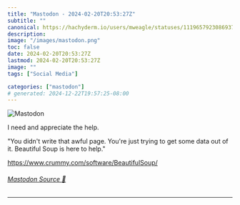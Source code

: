 ```yaml
---
title: "Mastodon - 2024-02-20T20:53:27Z"
subtitle: ""
canonical: https://hachyderm.io/users/mweagle/statuses/111965792308693798
description:
image: "/images/mastodon.png"
toc: false
date: 2024-02-20T20:53:27Z
lastmod: 2024-02-20T20:53:27Z
image: ""
tags: ["Social Media"]

categories: ["mastodon"]
# generated: 2024-12-22T19:57:25-08:00
---
```

![Mastodon](/images/mastodon.png)

<p>I need and appreciate the help. </p><p>&quot;You didn&#39;t write that awful page. You&#39;re just trying to get some data out of it. Beautiful Soup is here to help.&quot;</p><p><a href="https://www.crummy.com/software/BeautifulSoup/" target="_blank" rel="nofollow noopener noreferrer" translate="no"><span class="invisible">https://www.</span><span class="ellipsis">crummy.com/software/BeautifulS</span><span class="invisible">oup/</span></a></p>


###### [Mastodon Source 🐘](https://hachyderm.io/@mweagle/111965792308693798)

___
